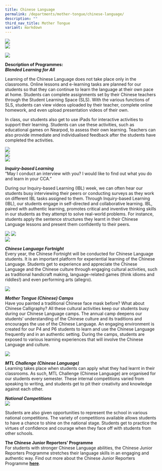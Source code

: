 ```yaml
---
title: Chinese Language
permalink: /departments/mother-tongue/chinese-language/
description: ""
third_nav_title: Mother Tongue
variant: markdown
---
```

<img src="/images/2023%20Photos/cl_banner%201.PNG"><br>
<img src="/images/2023%20Photos/cl_banner%202.jpg">
<p><img src="/images/2023%20Photos/cl_hcl%201.jpg"></p>

<p></p><p><strong>Description of Programmes:<br></strong><strong><em>Blended Learning for All</em></strong></p>
<p>Learning of the Chinese Language does not take place only in the classrooms. Online lessons and e-learning tasks are planned for our students so that they can continue to learn the language at their own pace at home. Students can complete assignments set by their Chinese teachers through the Student Learning Space (SLS). With the various functions of SLS, students can view videos uploaded by their teacher, complete online homework, and even upload presentation videos of their own.</p>
<p>In class, our students also get to use iPads for interactive activities to support their learning. Students can use these activities, such as educational games on Nearpod, to assess their own learning. Teachers can also provide immediate and individualised feedback after the students have completed the activities.</p>
<img src="/images/2023%20Photos/cl_blended%20learning%201.jpg"> <br>
<img src="/images/2023%20Photos/cl_blended%20learning%202.jpg"><br>
<img src="/images/2023%20Photos/cl_blended%20learning%203.jpg">
<p><strong><em>Inquiry-based Learning<br></em></strong>“May I conduct an interview with you? I would like to find out what you do and learn in your CCA.”&nbsp;</p>
<p>During our Inquiry-based Learning (IBL) week, we can often hear our students busy interviewing their peers or conducting surveys as they work on different IBL tasks assigned to them. Through Inquiry-based Learning (IBL), our students engage in self-directed and collaborative learning. IBL, paired with authentic learning, promotes critical and inventive thinking skills in our students as they attempt to solve real-world problems. For instance, students apply the sentence structures they learnt in their Chinese Language lessons and present them confidently to their peers. </p>
<img src="/images/chinese2.png"> <img src="/images/2023%20Photos/cl_ibl%201.jpg"><br>
<img src="/images/2023%20Photos/cl_ibl%202.jpg">
<p><strong><em>Chinese Language Fortnight<br></em></strong>Every year, the Chinese Fortnight will be conducted for Chinese Language students. It is an important platform for experiential learning of the Chinese Language. Students get to experience and appreciate the Chinese Language and the Chinese culture through engaging cultural activities, such as traditional handicraft making, language-related games (think idioms and riddles!) and even performing arts (allegro). </p>
<img src="/images/CL-Fortnight-2-2048x1536.jpg">
<p><strong><em>Mother Tongue (Chinese) Camps<br></em></strong>Have you painted a traditional Chinese face mask before? What about Chinese Calligraphy? All these cultural activities keep our students busy during our Chinese Language camps. The annual camp deepens our students’ understanding of the Chinese culture and its traditions and encourages the use of the Chinese Language. An engaging environment is created for our P4 and P6 students to learn and use the Chinese Language frequently and in an authentic setting. During the camps, students are exposed to various learning experiences that will involve the Chinese Language and culture. </p>
<img src="/images/chinese3.png">
<p><strong><em>MTL Challenge (Chinese Language)<br></em></strong>Learning takes place when students can apply what they had learnt in their classrooms. As such, MTL Challenge (Chinese Language) are organised for our students every semester. These internal competitions varied from speaking to writing, and students get to pit their creativity and knowledge against each other.</p>

<p><strong><em>National Competitions<br></em></strong>
<img src="/images/2023%20Photos/cl_external%20competition_cl.jpg">
</p><p>Students are also given opportunities to represent the school in various national competitions. The variety of competitions available allows students to have a chance to shine on the national stage. Students get to practice the virtues of confidence and courage when they face off with students from other schools.</p><p></p><p><strong>The Chinese Junior Reporters’ Programme<br></strong>For students with stronger Chinese Language abilities, the Chinese Junior Reporters Programme stretches their language skills in an engaging and authentic way. Find out more about the Chinese Junior Reporters Programme&nbsp;<a href="/our-distinctive-programmes/chinese-junior-reporters/"><strong>here</strong></a>.</p>